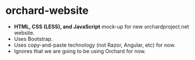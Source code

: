 orchard-website
===============

- **HTML, CSS (LESS), and JavaScript** mock-up for new orchardproject.net website.
- Uses Bootstrap.
- Uses copy-and-paste technology (not Razor, Angular, etc) for now.
- Ignores that we are going to be using Orchard for now.
